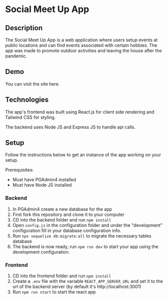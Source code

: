 # Social Meet Up App

## Description
The Social Meet Up App is a web application where users setup events at public locations and can find events associated with certain hobbies. The app was made to promote outdoor activities and leaving the house after the pandemic.

## Demo
You can visit the site here.

## Technologies
The app's frontend was built using React.js for client side rendering and Tailwind CSS for styling.

The backend uses Node JS and Express JS to handle api calls.

## Setup
Follow the instructions below to get an instance of the app working on your setup.

Prerequisites:
- Must have PGAdmin4 installed
- Must have Node JS installed

### Backend
1. In PGAdmin4 create a new database for the app
2. First fork this repository and clone it to your computer
3. CD into the backend folder and run `npm install`
4. Open `config.js` in the configuration folder and under the "development" configuration fill in your database configuration info.
4. Run `npx sequelize db:migrate:all` to migrate the necessary tables database
5. The backend is now ready, run `npm run dev` to start your app using the development configuration.

### Frontend
1. CD into the frontend folder and run `npm install`
2. Create a `.env` file with the variable `REACT_APP_SERVER_URL` and set it to the url of the backend server (by default it's http://localhost:3001)
3. Run `npm run start` to start the react app
